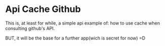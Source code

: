 # Api Cache Github
This is, at least for while, a simple api example of: how to use cache when 
consulting github's API.

BUT, it will be the base for a further app(wich is secret for now) =D